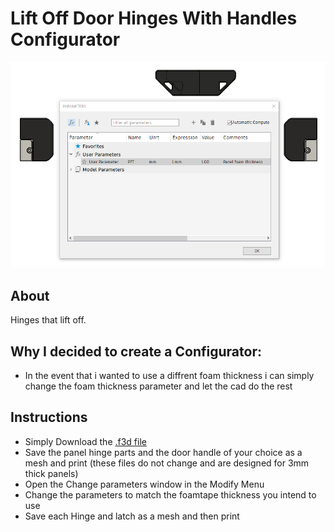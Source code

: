 # Lift Off Door Hinges With Handles Configurator
![Configurator](Images/Configurator.png)
## About
Hinges that lift off.
## Why I decided to create a Configurator:
- In the event that i wanted to use a diffrent foam thickness i can simply change the foam thickness parameter and let the cad do the rest
## Instructions
- Simply Download the [.f3d file](/CAD/Lift_Off_Door%20_Hinge_With_Handles_Configurator.f3d)
- Save the panel hinge parts and the door handle of your choice as a mesh and print (these files do not change and are designed for 3mm thick panels)
- Open the Change parameters window in the Modify Menu
- Change the parameters to match the foamtape thickness you intend to use
- Save each Hinge and latch as a mesh and then print